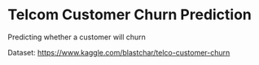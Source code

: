 # Telcom Customer Churn Prediction
Predicting whether a customer will churn

Dataset: https://www.kaggle.com/blastchar/telco-customer-churn
